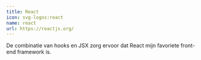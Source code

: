 ```yaml
---
title: React
icon: svg-logos:react
name: react
url: https://reactjs.org/
---
```


De combinatie van hooks en JSX zorg ervoor dat React mijn favoriete front-end framework is.
